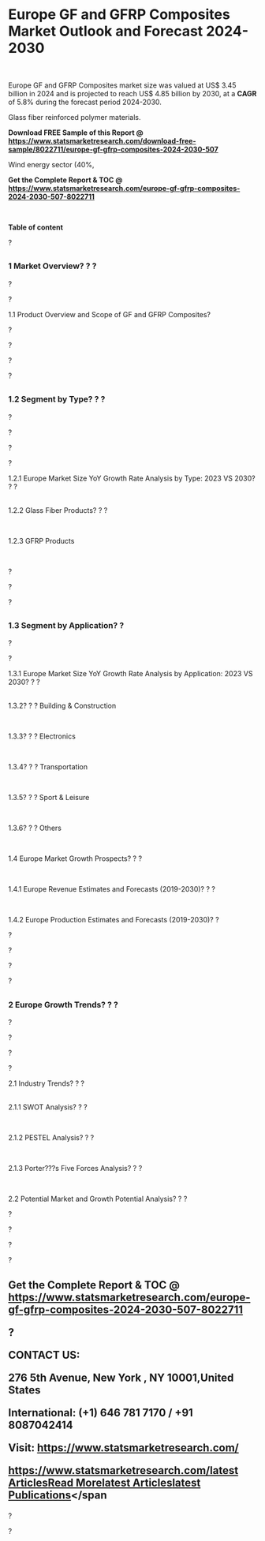 <h1>Europe GF and GFRP Composites Market Outlook and Forecast 2024-2030</h1><br/><p>Europe GF and GFRP Composites market size was valued at US$ 3.45 billion in 2024 and is projected to reach US$ 4.85 billion by 2030, at a <strong>CAGR</strong> of 5.8% during the forecast period 2024-2030.</p>
 
 
 
 <p>Glass fiber reinforced polymer materials.</p>
 
 
 
 <p><strong>Download FREE Sample of this Report @ <a href="https://www.statsmarketresearch.com/download-free-sample/8022711/europe-gf-gfrp-composites-2024-2030-507">https://www.statsmarketresearch.com/download-free-sample/8022711/europe-gf-gfrp-composites-2024-2030-507</a></strong></p>
 
 
 
 <p>Wind energy sector (40%,</p>
 
 
 
 <div><b>Get the Complete Report & TOC @ <a href="https://www.statsmarketresearch.com/europe-gf-gfrp-composites-2024-2030-507-8022711">https://www.statsmarketresearch.com/europe-gf-gfrp-composites-2024-2030-507-8022711</a></b></div>
 
 
 
 <p><br />
 
 <b>Table of content</b></p>
 
 
 
 <p>? </p>
 
 
 
 <h2><span style="font-size:16px"><strong>1 Market Overview? ? ? </strong></span></h2>
 
 
 
 <p>? </p>
 
 
 
 <p>? </p>
 
 
 
 <p>1.1 Product Overview and Scope of GF and GFRP Composites? </p>
 
 
 
 <p>? </p>
 
 
 
 <p>? </p>
 
 
 
 <p>? </p>
 
 
 
 <p>? </p>
 
 
 
 <h2><strong><span style="font-size:16px">1.2 Segment by Type? ? ? </span></strong></h2>
 
 
 
 <p>? </p>
 
 
 
 <p>? </p>
 
 
 
 <p>? </p>
 
 
 
 <p>? </p>
 
 
 
 <p>1.2.1 Europe Market Size YoY Growth Rate Analysis by Type: 2023 VS 2030? ? ? <br />
 
 <br />
 
 1.2.2 Glass Fiber Products? ? ? <br />
 
 <br />
 
 1.2.3 GFRP Products<br />
 
 <br />
 
 ? </p>
 
 
 
 <p>? </p>
 
 
 
 <p>? </p>
 
 
 
 <h2><span style="font-size:16px"><strong>1.3 Segment by Application? ? </strong></span></h2>
 
 
 
 <p>? </p>
 
 
 
 <p>? </p>
 
 
 
 <p>1.3.1 Europe Market Size YoY Growth Rate Analysis by Application: 2023 VS 2030? ? ? <br />
 
 <br />
 
 1.3.2? ? ? Building & Construction<br />
 
 <br />
 
 1.3.3? ? ? Electronics<br />
 
 <br />
 
 1.3.4? ? ? Transportation<br />
 
 <br />
 
 1.3.5? ? ? Sport & Leisure<br />
 
 <br />
 
 1.3.6? ? ? Others<br />
 
 <br />
 
 1.4 Europe Market Growth Prospects? ? ? <br />
 
 <br />
 
 1.4.1 Europe Revenue Estimates and Forecasts (2019-2030)? ? ? <br />
 
 <br />
 
 1.4.2 Europe Production Estimates and Forecasts (2019-2030)? ? </p>
 
 
 
 <p>? </p>
 
 
 
 <p>? </p>
 
 
 
 <p>? </p>
 
 
 
 <p>? </p>
 
 
 
 <h2><span style="font-size:16px"><strong>2 Europe Growth Trends? ? ? </strong></span></h2>
 
 
 
 <p>? </p>
 
 
 
 <p>? </p>
 
 
 
 <p>? </p>
 
 
 
 <p>? </p>
 
 
 
 <p>2.1 Industry Trends? ? ? <br />
 
 <br />
 
 2.1.1 SWOT Analysis? ? ? <br />
 
 <br />
 
 2.1.2 PESTEL Analysis? ? ? <br />
 
 <br />
 
 2.1.3 Porter???s Five Forces Analysis? ? ? <br />
 
 <br />
 
 2.2 Potential Market and Growth Potential Analysis? ? ? </p>
 
 
 
 <p>? </p>
 
 
 
 <p>? </p>
 
 
 
 <p>? </p>
 
 
 
 <p>? </p>
 
 
 
 <h2><span<br>
 
 <div><b>Get the Complete Report & TOC @ <a href="https://www.statsmarketresearch.com/europe-gf-gfrp-composites-2024-2030-507-8022711">https://www.statsmarketresearch.com/europe-gf-gfrp-composites-2024-2030-507-8022711</a></b></div>
 
 
 
 <p>? </p>
 
 <b>CONTACT US:</b><br />
 
 276 5th Avenue, New York , NY 10001,United States<br />
 
 International: (+1) 646 781 7170 / +91 8087042414<br />
 
 Visit: <a href="https://www.statsmarketresearch.com/">https://www.statsmarketresearch.com/</a><br />
 
 <a href="https://gyeongbokgung.com">https://www.statsmarketresearch.com/</a><a href="https://hallyeomaritime.com">latest Articles</a><a href="https://jingwansa.com">Read More</a><a href="https://nguoiviet.jp/">latest Articles</a><a href="https://www.intelmarketresearch.com/">latest Publications</a></span<br></h2>
 
 
 
 <p>? </p>
 
 
 
 <p>? </p>